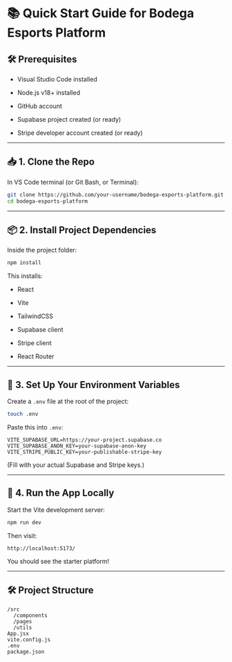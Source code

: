 # 📚 Quick Start Guide for Bodega Esports Platform

## 🛠 Prerequisites

- Visual Studio Code installed

- Node.js v18+ installed

- GitHub account

- Supabase project created (or ready)

- Stripe developer account created (or ready)

---

## 📥 1. Clone the Repo

In VS Code terminal (or Git Bash, or Terminal):

```bash
git clone https://github.com/your-username/bodega-esports-platform.git
cd bodega-esports-platform
```

---

## 📦 2. Install Project Dependencies

Inside the project folder:

```bash
npm install
```

This installs:

- React

- Vite

- TailwindCSS

- Supabase client

- Stripe client

- React Router

---

## 🔐 3. Set Up Your Environment Variables

Create a `.env` file at the root of the project:

```bash
touch .env
```

Paste this into `.env`:

```env
VITE_SUPABASE_URL=https://your-project.supabase.co
VITE_SUPABASE_ANON_KEY=your-supabase-anon-key
VITE_STRIPE_PUBLIC_KEY=your-publishable-stripe-key
```

(Fill with your actual Supabase and Stripe keys.)

---

## 🚀 4. Run the App Locally

Start the Vite development server:

```bash
npm run dev
```

Then visit:

```text
http://localhost:5173/
```

You should see the starter platform!

---

## 🛠 Project Structure

```text
/src
  /components
  /pages
  /utils
App.jsx
vite.config.js
.env
package.json
```